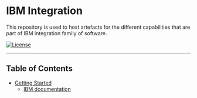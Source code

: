 #  IBM Integration

This repository is used to host artefacts for the different capabilities that are part of IBM integration family of software.

[![License](https://img.shields.io/badge/License-Apache%202.0-blue.svg)](https://opensource.org/licenses/Apache-2.0)


---

## Table of Contents

- [Getting Started](#getting-started)
    - [IBM documentation](https://www.ibm.com/docs/en/cloud-paks/cp-integration)

